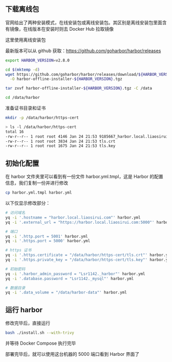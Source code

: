 ## 下载离线包

官网给出了两种安装模式，在线安装包或离线安装包。其区别是离线安装包里面含有镜像，在线版本在安装时则去 Docker Hub 拉取镜像

这里使用离线安装包

最新版本可以从 github 获取：<https://github.com/goharbor/harbor/releases>

```bash
export HARBOR_VERSION=v2.8.0

cd $(mktemp -d)
wget https://github.com/goharbor/harbor/releases/download/${HARBOR_VERSION}/harbor-offline-installer-${HARBOR_VERSION}.tgz \
  -O harbor-offline-installer-${HARBOR_VERSION}.tgz

tar zxvf harbor-offline-installer-${HARBOR_VERSION}.tgz -C /data

cd /data/harbor
```

准备证书目录和证书

```bash
mkdir -p /data/harbor/https-cert

> ls -l /data/harbor/https-cert
total 16
-rw-r--r-- 1 root root 4146 Jan 24 21:53 9185667_harbor.local.liaosirui.com_nginx.zip
-rw-r--r-- 1 root root 3834 Jan 24 21:53 tls.crt
-rw-r--r-- 1 root root 1675 Jan 24 21:53 tls.key

```

## 初始化配置

在 harbor 文件夹里可以看到有一份文件 harbor.yml.tmpl，这是 Harbor 的配置信息，我们复制一份并进行修改

```bash
cp harbor.yml.tmpl harbor.yml
```

以下仅显示修改部分：

```bash
# 访问域名
yq -i '.hostname = "harbor.local.liaosirui.com"' harbor.yml
yq -i '.external_url = "https://harbor.local.liaosirui.com:5000"' harbor.yml

# 端口
yq -i '.http.port = 5001' harbor.yml
yq -i '.https.port = 5000' harbor.yml

# https 证书
yq -i '.https.certificate = "/data/harbor/https-cert/tls.crt"' harbor.yml
yq -i '.https.private_key = "/data/harbor/https-cert/tls.key"' harbor.yml

# 初始密码
yq -i '.harbor_admin_password = "Lsr1142._harbor"' harbor.yml
yq -i '.database.password = "Lsr1142._mysql"' harbor.yml

# 数据目录
yq -i '.data_volume = "/data/harbor-data"' harbor.yml
```

## 运行 harbor

修改完毕后，直接运行

```bash
bash ./install.sh --with-trivy
```

并等待 Docker Compose 执行完毕

部署完毕后，就可以使用这台机器的 5000 端口看到 Harbor 界面了

